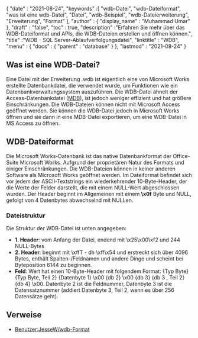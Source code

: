 {
  "date" : "2021-08-24",
  "keywords" :[ "wdb-Datei", "wdb-Dateiformat", "was ist eine wdb-Datei", "Datei", "wdb-Beispiel", "wdb-Dateierweiterung", "Erweiterung", "Format" ],
  "author" : {
    "display_name" : "Muhammad Umar"
},
  "draft" : "false",
  "toc" : true,
  "description" :"Erfahren Sie mehr über das WDB-Dateiformat und APIs, die WDB-Dateien erstellen und öffnen können.",
  "title" :"WDB - SQL Server-Ablaufverfolgungsdatei",
  "linktitle" : "WDB",
  "menu" : {
    "docs" : {
      "parent" : "database"
}
},
  "lastmod" : "2021-08-24"
}

## Was ist eine WDB-Datei?
Eine Datei mit der Erweiterung .wdb ist eigentlich eine von Microsoft Works erstellte Datenbankdatei, die verwendet wurde, um Funktionen wie ein Datenbankverwaltungssystem auszuführen. Die WDB-Datei ähnelt der Access-Datenbankdatei ([MDB](/de/database/mdb/)), ist jedoch weniger effizient und hat größere Einschränkungen. Die WDB-Dateien können nicht mit Microsoft Access geöffnet werden. Sie können die WDB-Datei jedoch in Microsoft Works öffnen und sie dann in eine MDB-Datei exportieren, um eine WDB-Datei in MS Access zu öffnen.

## WDB-Dateiformat
Die Microsoft Works-Datenbank ist das native Datenbankformat der Office-Suite Microsoft Works. Aufgrund der proprietären Natur des Formats und einiger Einschränkungen. Die WDB-Dateien können in keiner anderen Software als Microsoft Works geöffnet werden. Im Dateiformat befindet sich vor jedem der ASCII-Textstrings ein wiederkehrender 10-Byte-Header, der die Werte der Felder darstellt, die mit einem NULL-Wert abgeschlossen wurden. Der Header beginnt im Allgemeinen mit einem **\x0f** Byte und NULL, gefolgt von 4 Datenbytes abwechselnd mit NULLen.

### Dateistruktur

Die Struktur der WDB-Datei ist unten angegeben:
- **1. Header**: vom Anfang der Datei, endend mit \x25\x00\xf2 und 244 NULL-Bytes
- **2. Header**: beginnt mit \xffT - dh \xff\x54 und erstreckt sich über 4096 Bytes, enthält Spalten-/Feldnamen und andere Dinge und scheint bei Byteposition 6144 zu beginnen.
- **Feld**: Wert hat einen 10-Byte-Header mit folgendem Format: {Typ Byte} {Typ Byte, Teil 2} {Datenbyte 1} \x00 {db 2} \x00 {db 3} {db 3 , Teil 2} {db 4} \x00. Datenbyte 2 ist die Feldnummer, Datenbyte 3 ist die Datensatznummer (addiert Datenbyte 3, Teil 2, wenn es über 256 Datensätze geht).


## Verweise ##

* [Benutzer:JesseW/wdb-Format](https://en.wikipedia.org/wiki/User:JesseW/wdb_format)

